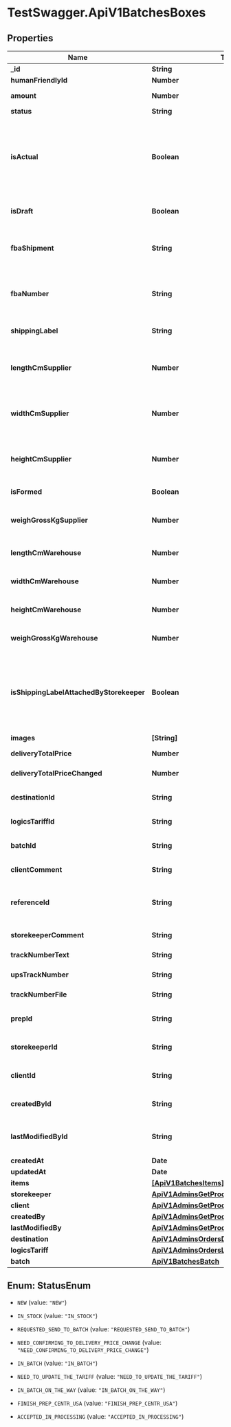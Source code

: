 # TestSwagger.ApiV1BatchesBoxes

## Properties

Name | Type | Description | Notes
------------ | ------------- | ------------- | -------------
**_id** | **String** | GUID коробки. | [optional] 
**humanFriendlyId** | **Number** | Номер коробки. | [optional] 
**amount** | **Number** | Количества в коробке. | [optional] 
**status** | **String** | Статус коробки | [optional] 
**isActual** | **Boolean** | Если false - значит коробку расформировали. Удалить совсем нельзя, для того что бы можно было восстановить по кодам. | [optional] 
**isDraft** | **Boolean** | Если true - значит коробку черновик. | [optional] 
**fbaShipment** | **String** | Это номер конкретной коробки при отправке в амазон. | [optional] 
**fbaNumber** | **String** | Это номер конкретной коробки при отправке в амазон. | [optional] 
**shippingLabel** | **String** | Ссылка на наклейку для коробки | [optional] 
**lengthCmSupplier** | **Number** | Размеры которые назвал поставщик при заказе ( могут отличаться с реальными). | [optional] 
**widthCmSupplier** | **Number** | Размеры которые назвал поставщик при заказе ( могут отличаться с реальными). | [optional] 
**heightCmSupplier** | **Number** | Размеры которые назвал поставщик при заказе ( могут отличаться с реальными). | [optional] 
**isFormed** | **Boolean** | Сформирована ли коробка | [optional] 
**weighGrossKgSupplier** | **Number** | Общий вес кг коробки который назвал поставщик. | [optional] 
**lengthCmWarehouse** | **Number** | Что фактически пришло на склад. Кладовщик. | [optional] 
**widthCmWarehouse** | **Number** | Что фактически пришло на склад. Кладовщик. | [optional] 
**heightCmWarehouse** | **Number** | Что фактически пришло на склад. Кладовщик. | [optional] 
**weighGrossKgWarehouse** | **Number** | Что фактически пришло на склад. Кладовщик. | [optional] 
**isShippingLabelAttachedByStorekeeper** | **Boolean** | Поле будет указывать на то что при решении задачи сторкипером на обновление коробок что он проклеил шиппинг лейбл. | [optional] 
**images** | **[String]** | Массив картинок. | [optional] 
**deliveryTotalPrice** | **Number** | Итого за доставку. | [optional] 
**deliveryTotalPriceChanged** | **Number** | Обновление итога за доставку. | [optional] 
**destinationId** | **String** | id склада - склады куда отправляют  | [optional] 
**logicsTariffId** | **String** | GUID тарифа доставки  | [optional] 
**batchId** | **String** | Сторкипер взявший коробку в работу. | [optional] 
**clientComment** | **String** | Комментарии к коробке | [optional] 
**referenceId** | **String** | Дополнительное поле shippingLabel для доставки грузовиками | [optional] 
**storekeeperComment** | **String** | Комментарии к коробке | [optional] 
**trackNumberText** | **String** | Текст трек номера | [optional] 
**upsTrackNumber** | **String** | Идентификатор UPS | [optional] 
**trackNumberFile** | **String** | Ссылка на фото трек номера | [optional] 
**prepId** | **String** | Значение информационного ключа | [optional] 
**storekeeperId** | **String** | Сторкипер взявший коробку в работу. | [optional] 
**clientId** | **String** | Клиент владелец товара в коробке в работу. | [optional] 
**createdById** | **String** | Клиент создавший заказ и коробку. | [optional] 
**lastModifiedById** | **String** | GUID любого, кто последний редактировал коробку. | [optional] 
**createdAt** | **Date** |  | [optional] 
**updatedAt** | **Date** |  | [optional] 
**items** | [**[ApiV1BatchesItems]**](ApiV1BatchesItems.md) | Массив коробок. | [optional] 
**storekeeper** | [**ApiV1AdminsGetProductsByStatusCreatedBy**](ApiV1AdminsGetProductsByStatusCreatedBy.md) |  | [optional] 
**client** | [**ApiV1AdminsGetProductsByStatusCreatedBy**](ApiV1AdminsGetProductsByStatusCreatedBy.md) |  | [optional] 
**createdBy** | [**ApiV1AdminsGetProductsByStatusCreatedBy**](ApiV1AdminsGetProductsByStatusCreatedBy.md) |  | [optional] 
**lastModifiedBy** | [**ApiV1AdminsGetProductsByStatusCreatedBy**](ApiV1AdminsGetProductsByStatusCreatedBy.md) |  | [optional] 
**destination** | [**ApiV1AdminsOrdersDestination**](ApiV1AdminsOrdersDestination.md) |  | [optional] 
**logicsTariff** | [**ApiV1AdminsOrdersLogicsTariff**](ApiV1AdminsOrdersLogicsTariff.md) |  | [optional] 
**batch** | [**ApiV1BatchesBatch**](ApiV1BatchesBatch.md) |  | [optional] 



## Enum: StatusEnum


* `NEW` (value: `"NEW"`)

* `IN_STOCK` (value: `"IN_STOCK"`)

* `REQUESTED_SEND_TO_BATCH` (value: `"REQUESTED_SEND_TO_BATCH"`)

* `NEED_CONFIRMING_TO_DELIVERY_PRICE_CHANGE` (value: `"NEED_CONFIRMING_TO_DELIVERY_PRICE_CHANGE"`)

* `IN_BATCH` (value: `"IN_BATCH"`)

* `NEED_TO_UPDATE_THE_TARIFF` (value: `"NEED_TO_UPDATE_THE_TARIFF"`)

* `IN_BATCH_ON_THE_WAY` (value: `"IN_BATCH_ON_THE_WAY"`)

* `FINISH_PREP_CENTR_USA` (value: `"FINISH_PREP_CENTR_USA"`)

* `ACCEPTED_IN_PROCESSING` (value: `"ACCEPTED_IN_PROCESSING"`)




